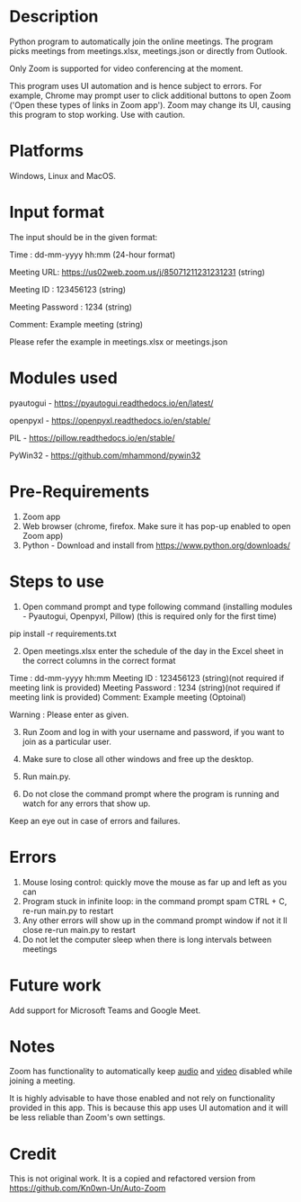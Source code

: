 # Description

Python program to automatically join the online meetings.
The program picks meetings from meetings.xlsx, meetings.json or directly from Outlook.

Only Zoom is supported for video conferencing at the moment.

This program uses UI automation and is hence subject to errors.
For example, Chrome may prompt user to click additional buttons to open Zoom ('Open these types of links in Zoom app').
Zoom may change its UI, causing this program to stop working.
Use with caution.

# Platforms

Windows, Linux and MacOS.

# Input format

The input should be in the given format:

Time : dd-mm-yyyy hh:mm (24-hour format)

Meeting URL: https://us02web.zoom.us/j/85071211231231231 (string)

Meeting ID : 123456123 (string)

Meeting Password : 1234 (string)

Comment: Example meeting (string)

Please refer the example in meetings.xlsx or meetings.json

# Modules used

pyautogui - https://pyautogui.readthedocs.io/en/latest/

openpyxl - https://openpyxl.readthedocs.io/en/stable/

PIL - https://pillow.readthedocs.io/en/stable/

PyWin32 - https://github.com/mhammond/pywin32

# Pre-Requirements

1. Zoom app
2. Web browser (chrome, firefox. Make sure it has pop-up enabled to open Zoom app)
3. Python - Download and install from https://www.python.org/downloads/

# Steps to use

1. Open command prompt and type following command (installing modules - Pyautogui, Openpyxl, Pillow) (this is required only for the first time)

pip install -r requirements.txt

2. Open meetings.xlsx enter the schedule of the day in the Excel sheet in the correct columns in the correct format

Time : dd-mm-yyyy hh:mm Meeting ID : 123456123 (string)(not required if meeting link is provided) Meeting Password : 1234 (string)(not required if meeting link is provided) Comment: Example meeting (Optoinal)

Warning : Please enter as given.

3. Run Zoom and log in with your username and password, if you want to join as a particular user.

4. Make sure to close all other windows and free up the desktop.

5. Run main.py.

6. Do not close the command prompt where the program is running and watch for any errors that show up.

Keep an eye out in case of errors and failures.

# Errors

1. Mouse losing control: quickly move the mouse as far up and left as you can
2. Program stuck in infinite loop: in the command prompt spam CTRL + C, re-run main.py to restart
3. Any other errors will show up in the command prompt window if not it ll close re-run main.py to restart
4. Do not let the computer sleep when there is long intervals between meetings

# Future work

Add support for Microsoft Teams and Google Meet.

# Notes

Zoom has functionality to automatically keep [audio](https://support.zoom.us/hc/en-us/articles/203024649-Muting-your-microphone-when-joining-a-meeting) and [video](https://support.zoom.us/hc/en-us/articles/4404456197133-Turning-video-off-when-joining-a-meeting) disabled while joining a meeting.

It is highly advisable to have those enabled and not rely on functionality provided in this app.
This is because this app uses UI automation and it will be less reliable than Zoom's own settings.

# Credit

This is not original work. It is a copied and refactored version from https://github.com/Kn0wn-Un/Auto-Zoom


